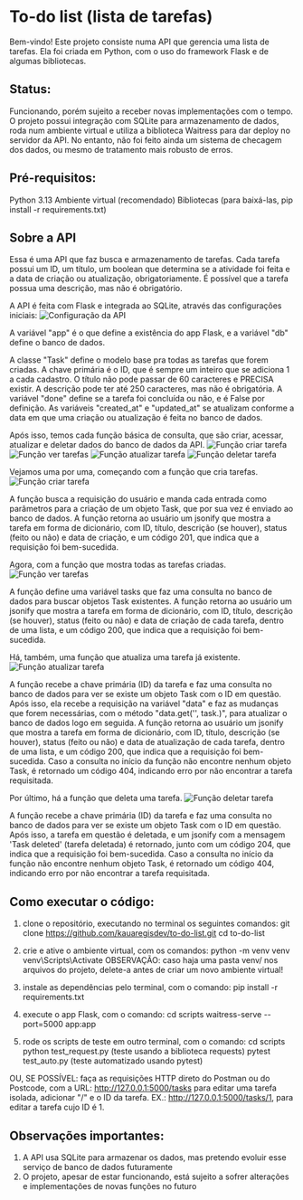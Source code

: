 # To-do list (lista de tarefas)
Bem-vindo! Este projeto consiste numa API que gerencia uma lista de tarefas. Ela foi criada em Python, com o uso do framework Flask e de algumas bibliotecas.

## Status:
Funcionando, porém sujeito a receber novas implementações com o tempo. O projeto possui integração com SQLite para armazenamento de dados, roda num ambiente virtual e utiliza a biblioteca Waitress para dar deploy no servidor da API. No entanto, não foi feito ainda um sistema de checagem dos dados, ou mesmo de tratamento mais robusto de erros.

## Pré-requisitos:
Python 3.13
Ambiente virtual (recomendado)
Bibliotecas (para baixá-las, pip install -r requirements.txt)

## Sobre a API
Essa é uma API que faz busca e armazenamento de tarefas. Cada tarefa possui um ID, um título, um boolean que determina se a atividade foi feita e a data de criação ou atualização, obrigatoriamente. É possível que a tarefa possua uma descrição, mas não é obrigatório.

A API é feita com Flask e integrada ao SQLite, através das configurações iniciais:
![Configuração da API](images/appconfig.png)

A variável "app" é o que define a existência do app Flask, e a variável "db" define o banco de dados.

A classe "Task" define o modelo base pra todas as tarefas que forem criadas.
A chave primária é o ID, que é sempre um inteiro que se adiciona 1 a cada cadastro.
O título não pode passar de 60 caracteres e PRECISA existir.
A descrição pode ter até 250 caracteres, mas não é obrigatória.
A variável "done" define se a tarefa foi concluída ou não, e é False por definição.
As variáveis "created_at" e "updated_at" se atualizam conforme a data em que uma criação ou atualização é feita no banco de dados.

Após isso, temos cada função básica de consulta, que são criar, acessar, atualizar e deletar dados do banco de dados da API.
![Função criar tarefa](images/create.png)
![Função ver tarefas](images/read.png)
![Função atualizar tarefa](images/update.png)
![Função deletar tarefa](images/delete.png)

Vejamos uma por uma, começando com a função que cria tarefas.
![Função criar tarefa](images/create.png)

A função busca a requisição do usuário e manda cada entrada como parâmetros para a criação de um objeto Task, que por sua vez é enviado ao banco de dados.
A função retorna ao usuário um jsonify que mostra a tarefa em forma de dicionário, com ID, título, descrição (se houver), status (feito ou não) e data de criação, e um código 201, que indica que a requisição foi bem-sucedida.

Agora, com a função que mostra todas as tarefas criadas.
![Função ver tarefas](images/read.png)

A função define uma variável tasks que faz uma consulta no banco de dados para buscar objetos Task existentes.
A função retorna ao usuário um jsonify que mostra a tarefa em forma de dicionário, com ID, título, descrição (se houver), status (feito ou não) e data de criação de cada tarefa, dentro de uma lista, e um código 200, que indica que a requisição foi bem-sucedida.

Há, também, uma função que atualiza uma tarefa já existente.
![Função atualizar tarefa](images/update.png)

A função recebe a chave primária (ID) da tarefa e faz uma consulta no banco de dados para ver se existe um objeto Task com o ID em questão.
Após isso, ela recebe a requisição na variável "data" e faz as mudanças que forem necessárias, com o método "data.get('<nome-da-chave>', task.<nome-da-chave>)", para atualizar o banco de dados logo em seguida.
A função retorna ao usuário um jsonify que mostra a tarefa em forma de dicionário, com ID, título, descrição (se houver), status (feito ou não) e data de atualização de cada tarefa, dentro de uma lista, e um código 200, que indica que a requisição foi bem-sucedida.
Caso a consulta no início da função não encontre nenhum objeto Task, é retornado um código 404, indicando erro por não encontrar a tarefa requisitada.

Por último, há a função que deleta uma tarefa.
![Função deletar tarefa](images/delete.png)

A função recebe a chave primária (ID) da tarefa e faz uma consulta no banco de dados para ver se existe um objeto Task com o ID em questão.
Após isso, a tarefa em questão é deletada, e um jsonify com a mensagem 'Task deleted' (tarefa deletada) é retornado, junto com um código 204, que indica que a requisição foi bem-sucedida.
Caso a consulta no início da função não encontre nenhum objeto Task, é retornado um código 404, indicando erro por não encontrar a tarefa requisitada.

## Como executar o código:
1. clone o repositório, executando no terminal os seguintes comandos:
git clone https://github.com/kauaregisdev/to-do-list.git
cd to-do-list

2. crie e ative o ambiente virtual, com os comandos:
python -m venv venv
venv\Scripts\Activate
OBSERVAÇÃO: caso haja uma pasta venv/ nos arquivos do projeto, delete-a antes de criar um novo ambiente virtual!

3. instale as dependências pelo terminal, com o comando:
pip install -r requirements.txt

4. execute o app Flask, com o comando:
cd scripts
waitress-serve --port=5000 app:app

5. rode os scripts de teste em outro terminal, com o comando:
cd scripts
python test_request.py (teste usando a biblioteca requests)
pytest test_auto.py (teste automatizado usando pytest)

OU, SE POSSÍVEL:
faça as requisições HTTP direto do Postman ou do Postcode, com a URL:
http://127.0.0.1:5000/tasks
para editar uma tarefa isolada, adicionar "/" e o ID da tarefa.
EX.: http://127.0.0.1:5000/tasks/1, para editar a tarefa cujo ID é 1.

## Observações importantes:
1. A API usa SQLite para armazenar os dados, mas pretendo evoluir esse serviço de banco de dados futuramente
2. O projeto, apesar de estar funcionando, está sujeito a sofrer alterações e implementações de novas funções no futuro